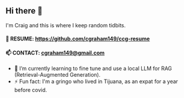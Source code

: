 ## Hi there 👋

I'm Craig and this is where I keep random tidbits.

#### 📄 RESUME: https://github.com/cgraham149/ccg-resume
#### 📫 CONTACT: cgraham149@gmail.com

- 🤔 I’m currently learning to fine tune and use a local LLM for RAG (Retrieval-Augmented Generation).
- ⚡ Fun fact: I'm a gringo who lived in Tijuana, as an expat for a year before covid.

